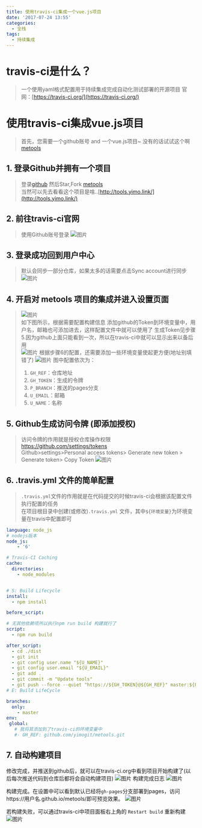 ```yaml
---
title: 使用travis-ci集成一个vue.js项目
date: '2017-07-24 13:55'
categories:
  - 全栈
tags: 
  - 持续集成
---
```


# travis-ci是什么？
> 一个使用yaml格式配置用于持续集成完成自动化测试部署的开源项目
> 官网：[https://travis-ci.org/](https://travis-ci.org/)

# 使用travis-ci集成vue.js项目
> 首先，您需要一个github账号 and 一个vue.js项目~ 没有的话试试这个啊[metools](https://github.com/yimogit/metools)

## 1. 登录Github并拥有一个项目
> 登录[github](https://github.com/) 然后Star,Fork [metools](https://github.com/yimogit/metools)   
> 当然可以先去看看这个项目是啥..[http://tools.yimo.link/](http://tools.yimo.link/)

## 2. 前往travis-ci官网
> 使用Github账号登录
![图片](https://dn-coding-net-production-pp.qbox.me/add807a1-5617-4df6-ba0d-a63568bbffd6.png)

<!--more-->

## 3. 登录成功回到用户中心
> 默认会同步一部分仓库，如果太多的话需要点击Sync account进行同步
> ![图片](https://dn-coding-net-production-pp.qbox.me/155adb08-745f-4937-ad64-15eae01ef7e3.png) 

## 4. 开启对 metools 项目的集成并进入设置页面  
> ![图片](https://dn-coding-net-production-pp.qbox.me/2e93e40d-35fb-44fe-a62e-0a96e258dcc2.png)     
> 如下图所示，根据需要配置构建信息
> 添加github的Token到环境变量中，用户名，邮箱也可添加进去，这样配置文件中就可以使用了
> 生成Token见步骤5.因为github上面只能看到一次，所以在travis-ci中就可以显示出来以备后用       
> ![图片](https://dn-coding-net-production-pp.qbox.me/88ec5462-f9ff-499e-876d-38130df95840.png)
> 根据步骤6的配置，还需要添加一些环境变量使起更方便(地址别填错了)
![图片](https://dn-coding-net-production-pp.qbox.me/eb84e86d-0119-49f4-b7b8-3f9a61995cb3.png)
> 图中配置依次为：
>  1. `GH_REF`：仓库地址
>  2. `GH_TOKEN`：生成的令牌
>  3. `P_BRANCH`：推送的pages分支
>  4. `U_EMAIL`：邮箱
>  5. `U_NAME`：名称

## 5. Github生成访问令牌 (即添加授权)  
> 访问令牌的作用就是授权仓库操作权限 https://github.com/settings/tokens    
> Github>settings>Personal access tokens> Generate new token > Generate token> Copy Token 
> ![图片](https://dn-coding-net-production-pp.qbox.me/05e1958b-cf92-46a5-897d-b5a276905cf6.png) 


## 6. .travis.yml 文件的简单配置
> `.travis.yml`文件的作用就是在代码提交的时候travis-ci会根据该配置文件执行配置的任务  
> 在项目根目录中创建(或修改)`.travis.yml` 文件，其中`${环境变量}`为环境变量在travis中配置即可
``` yml
language: node_js
# nodejs版本
node_js: 
    - '6'

# Travis-CI Caching
cache:
  directories:
    - node_modules


# S: Build Lifecycle
install:
  - npm install

before_script:

# 无其他依赖项所以执行npm run build 构建就行了
script:
  - npm run build

after_script:
  - cd ./dist
  - git init
  - git config user.name "${U_NAME}"
  - git config user.email "${U_EMAIL}"
  - git add .
  - git commit -m "Update tools"
  - git push --force --quiet "https://${GH_TOKEN}@${GH_REF}" master:${P_BRANCH}
# E: Build LifeCycle

branches:
  only:
    - master
env:
 global:
   # 我将其添加到了travis-ci的环境变量中
   #- GH_REF: github.com/yimogit/metools.git 

```
## 7. 自动构建项目
修改完成，并推送到github后，就可以在travis-ci.org中看到项目开始构建了(以后每次推送代码到仓库后都将会自动构建项目)
![图片](https://dn-coding-net-production-pp.qbox.me/8347d189-acf9-471f-8686-8942910494dc.png)
构建完成日志
![图片](https://dn-coding-net-production-pp.qbox.me/57f637e6-6226-4e99-b7d4-582811195582.png)

构建完成。在设置中可以看到默认已经将`gh-pages`分支部署到pages，访问https://用户名.github.io/metools/即可预览效果。
![图片](https://dn-coding-net-production-pp.qbox.me/5c3f81fd-8044-4a45-962b-78d5ec212daa.png) 

若构建失败，可以通过travis-ci中项目面板右上角的 `Restart build` 重新构建
![图片](https://dn-coding-net-production-pp.qbox.me/8612493c-d956-4845-a4fd-88c562ef35ba.png)



